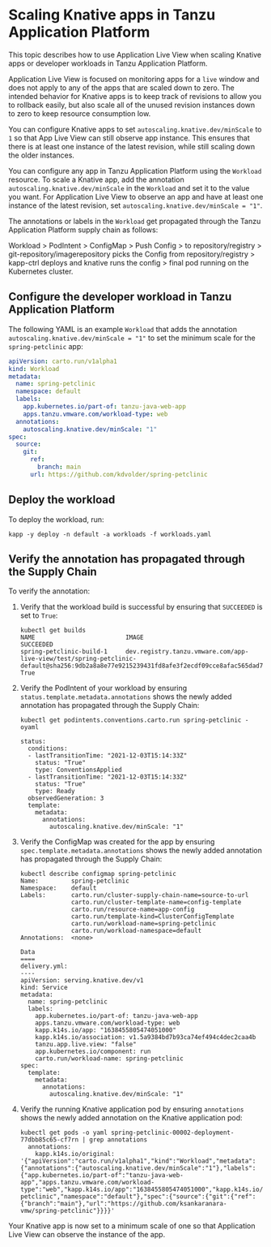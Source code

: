 # Scaling Knative apps in Tanzu Application Platform

This topic describes how to use Application Live View when scaling Knative apps or developer workloads in Tanzu Application Platform.

Application Live View is focused on monitoring apps for a `live` window and does not apply to any of the apps that are scaled down to zero. The intended behavior for Knative apps is to keep track of revisions to allow you to rollback easily, but also scale all of the unused revision instances down to zero to keep resource consumption low.

You can configure Knative apps to set `autoscaling.knative.dev/minScale` to `1` so that App Live View can still observe app instance. This ensures that there is at least one instance of the latest revision, while still scaling down the older instances.

You can configure any app in Tanzu Application Platform using the `Workload` resource. To scale a Knative app, add the annotation `autoscaling.knative.dev/minScale` in the `Workload` and set it to the value you want. For Application Live View to observe an app and have at least one instance of the latest revision, set `autoscaling.knative.dev/minScale = "1"`.

The annotations or labels in the `Workload` get propagated through the Tanzu Application Platform supply chain as follows:

Workload > PodIntent > ConfigMap > Push Config > to repository/registry > git-repository/imagerepository picks the Config from repository/registry > kapp-ctrl deploys and knative runs the config > final pod running on the Kubernetes cluster.


## <a id="config-dev-workloads"></a> Configure the developer workload in Tanzu Application Platform

The following YAML is an example `Workload` that adds the annotation `autoscaling.knative.dev/minScale = "1"` to set the minimum scale for the `spring-petclinic` app:

```yaml
apiVersion: carto.run/v1alpha1
kind: Workload
metadata:
  name: spring-petclinic
  namespace: default
  labels:
    app.kubernetes.io/part-of: tanzu-java-web-app
    apps.tanzu.vmware.com/workload-type: web
  annotations:
    autoscaling.knative.dev/minScale: "1"
spec:
  source:
    git:
      ref:
        branch: main
      url: https://github.com/kdvolder/spring-petclinic
```

## <a id="deploy-workloads"></a> Deploy the workload

To deploy the workload, run:

```console
kapp -y deploy -n default -a workloads -f workloads.yaml
```

## <a id="verify-propagation"></a> Verify the annotation has propagated through the Supply Chain

To verify the annotation:

1. Verify that the workload build is successful by ensuring that `SUCCEEDED` is set to `True`:

    ```console
    kubectl get builds
    NAME                         IMAGE                                                                                                                                                 SUCCEEDED
    spring-petclinic-build-1     dev.registry.tanzu.vmware.com/app-live-view/test/spring-petclinic-default@sha256:9db2a8a8e77e9215239431fd8afe3f2ecdf09cce8afac565dad7b5f0c5ac0cdf     True
    ```

1. Verify the PodIntent of your workload by ensuring `status.template.metadata.annotations`
shows the newly added annotation has propagated through the Supply Chain:

    ```console
    kubectl get podintents.conventions.carto.run spring-petclinic -oyaml  

    status:
      conditions:
      - lastTransitionTime: "2021-12-03T15:14:33Z"
        status: "True"
        type: ConventionsApplied
      - lastTransitionTime: "2021-12-03T15:14:33Z"
        status: "True"
        type: Ready
      observedGeneration: 3
      template:
        metadata:
          annotations:
            autoscaling.knative.dev/minScale: "1"
    ```

1. Verify the ConfigMap was created for the app by ensuring `spec.template.metadata.annotations`
shows the newly added annotation has propagated through the Supply Chain:

    ```console
    kubectl describe configmap spring-petclinic
    Name:         spring-petclinic
    Namespace:    default
    Labels:       carto.run/cluster-supply-chain-name=source-to-url
                  carto.run/cluster-template-name=config-template
                  carto.run/resource-name=app-config
                  carto.run/template-kind=ClusterConfigTemplate
                  carto.run/workload-name=spring-petclinic
                  carto.run/workload-namespace=default
    Annotations:  <none>

    Data
    ====
    delivery.yml:
    ----
    apiVersion: serving.knative.dev/v1
    kind: Service
    metadata:
      name: spring-petclinic
      labels:
        app.kubernetes.io/part-of: tanzu-java-web-app
        apps.tanzu.vmware.com/workload-type: web
        kapp.k14s.io/app: "1638455805474051000"
        kapp.k14s.io/association: v1.5a9384bd7b93ca74ef494c4dec2caa4b
        tanzu.app.live.view: "false"
        app.kubernetes.io/component: run
        carto.run/workload-name: spring-petclinic
    spec:
      template:
        metadata:
          annotations:
            autoscaling.knative.dev/minScale: "1"
    ```

1. Verify the running Knative application pod by ensuring `annotations` shows the newly
added annotation on the Knative application pod:

    ```console
    kubectl get pods -o yaml spring-petclinic-00002-deployment-77dbb85c65-cf7rn | grep annotations
      annotations:
        kapp.k14s.io/original: '{"apiVersion":"carto.run/v1alpha1","kind":"Workload","metadata":{"annotations":{"autoscaling.knative.dev/minScale":"1"},"labels":{"app.kubernetes.io/part-of":"tanzu-java-web-app","apps.tanzu.vmware.com/workload-type":"web","kapp.k14s.io/app":"1638455805474051000","kapp.k14s.io/association":"v1.5a9384bd7b93ca74ef494c4dec2caa4b","tanzu.app.live.view":"false"},"name":"spring-petclinic","namespace":"default"},"spec":{"source":{"git":{"ref":{"branch":"main"},"url":"https://github.com/ksankaranara-vmw/spring-petclinic"}}}}'
    ```

Your Knative app is now set to a minimum scale of one so that Application Live View
can observe the instance of the app.
